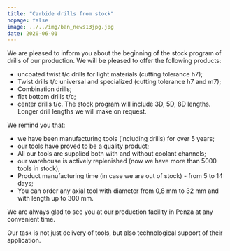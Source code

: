 ```yaml
---
title: "Carbide drills from stock"
nopage: false
image: ../../img/ban_news13jpg.jpg
date: 2020-06-01
---
```

We are pleased to inform you about the beginning of the stock program of drills of our production. We will be pleased to offer the following products:

* uncoated twist t/c drills for light materials (cutting tolerance h7);
* Twist drills t/c universal and specialized (cutting tolerance h7 and m7);
* Combination drills;
* flat bottom drills t/c;
* center drills t/c. The stock program will include 3D, 5D, 8D lengths. Longer drill lengths we will make on request.

We remind you that:

* we have been manufacturing tools (including drills) for over 5 years;
* our tools have proved to be a quality product;
* All our tools are supplied both with and without coolant channels;
* our warehouse is actively replenished (now we have more than 5000 tools in stock);
* Product manufacturing time (in case we are out of stock) - from 5 to 14 days;
* You can order any axial tool with diameter from 0,8 mm to 32 mm and with length up to 300 mm.

We are always glad to see you at our production facility in Penza at any convenient time. 

Our task is not just delivery of tools, but also technological support of their application.